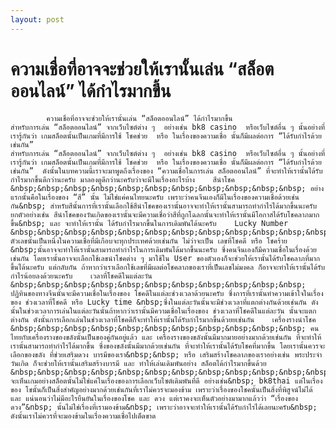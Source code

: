 ```yaml
---
layout: post
---
```



# ความเชื่อที่อาจจะช่วยให้เรานั้นเล่น “สล็อตออนไลน์” ได้กำไรมากขึ้น
  			ความเชื่อที่อาจจะช่วยให้เรานั้นเล่น “สล็อตออนไลน์” ได้กำไรมากขึ้น  							  					สำหรับการเล่น “สล็อตออนไลน์” จากเว็บไซต์ต่าง ๆ  อย่างเช่น bk8 casino  หรือเว็บไซต์อื่น ๆ นั้นอย่างที่เรารู้กันว่า เกมสล็อตนั้นเป็นเกมที่มีการใช้ โชคช่วย  หรือ ในเรื่องของความเชื่อ นั้นก็มีผลต่อการ “ได้รับกำไรด้วยเช่นกัน” 				  			  			  					  									    				  				  					  						 สำหรับการเล่น “สล็อตออนไลน์” จากเว็บไซต์ต่าง ๆ  อย่างเช่น bk8 casino  หรือเว็บไซต์อื่น ๆ นั้นอย่างที่เรารู้กันว่า เกมสล็อตนั้นเป็นเกมที่มีการใช้ โชคช่วย  หรือ ในเรื่องของความเชื่อ นั้นก็มีผลต่อการ “ได้รับกำไรด้วยเช่นกัน”  ดังนั้นในบทความนี้เราจะมาพูดถึงเรื่องของ “ความเชื่อในการเล่น สล็อตออนไลน์” ที่จะทำให้เรานั้นได้รับกำไรมากขึ้นดีกว่านะครับ มาลองดูดีกว่านะครับว่าจะมีในเรื่องอะไรบ้าง    สีนำโชค    &nbsp;&nbsp;&nbsp;&nbsp;&nbsp;&nbsp;&nbsp;&nbsp;&nbsp;&nbsp;&nbsp; อย่างแรกนั้นคือในเรื่องของ “สี” นั้น ไม่ใช่แค่คนไทยนะครับ เพราะว่าคนจีนเองก็มีในเรื่องของความเชื่อด้วยเช่นกัน&nbsp; สำหรับสีนั้นการที่เรานั้นเลือกใช้สีนำโชคของเรานั้นอาจจะทำให้เรานั้นสามารถทำกำไรได้มากขึ้นนะครับ ยกตัวอย่างเช่น สีนำโชคของวันเกิดของเรานั้นจะมีความเชื่อว่าสีที่ถูกโฉลกนั้นจะทำให้เรานั้นมีโอกาสได้รับโชคลาภมากขึ้น&nbsp; และ จะทำให้เรานั้น ได้รับกำไรมากขึ้นในการเดิมพันได้นะครับ    Lucky Number    &nbsp;&nbsp;&nbsp;&nbsp;&nbsp;&nbsp;&nbsp;&nbsp;&nbsp;&nbsp;&nbsp;&nbsp;&nbsp;&nbsp; ตัวเลขนั้นเป็นหนึ่งในความเชื่อที่มีเกือบจะทุกประเทศด้วยเช่นกัน ไม่ว่าจะเป็น เลขที่โชคดี หรือ โชคร้าย &nbsp;นั้นอาจจะทำให้เรานั้นสามารถทำกำไรในการเดิมพันได้มากขึ้นนะครับ ซึ่งคนจีนเองก็มีความเชื่อในเรื่องด้วยเช่นกัน โดยเรานั้นอาจจะเลือกใช้เลขนำโชคต่าง ๆ มาใช้ใน User ของตัวเองก็จะช่วยให้เรานั้นได้รับโชคลาภที่มากขึ้นได้นะครับ แต่กลับกัน ถ้าหากว่าเราเลือกใช้เลขที่มีผลต่อโชคลาภของเราที่เป็นเลขไม่มงคล ก็อาจจะทำให้เรานั้นได้รับกำไรน้อยลงด้วยนะครับ    เวลาที่โชคดีในแต่ละวัน    &nbsp;&nbsp;&nbsp;&nbsp;&nbsp;&nbsp;&nbsp;&nbsp;&nbsp;&nbsp;&nbsp; ปฏิทินของทางจีนนั้นจะมีความเชื่อในเรื่องของ โชคดีในแต่ละช่วงเวลาด้วยนะครับ ซึ่งการที่เรานั้นทำความเข้าใจในเรื่องของ ช่วงเวลาที่โชคดี หรือ Lucky time &nbsp;ซึ่งในแต่ละวันนั้นจะมีช่วงเวลาที่แตกต่างกันด้วยเช่นกัน ดังนั้นในช่วงเวลาการเล่นในแต่ละวันนั้นถ้าหากว่าเรานั้นมีความเชื่อในเรื่องของ ช่วงเวลาที่โชคดีในแต่ละวัน นั้นจะแตกต่างกัน ดังนั้นการเลือกเล่นในช่วงเวลาที่โชคดีก็จะทำให้เรานั้นได้รับกำไรมากขึ้นด้วยยเช่นกัน    เครื่องรางนำโชค    &nbsp;&nbsp;&nbsp;&nbsp;&nbsp;&nbsp;&nbsp;&nbsp;&nbsp;&nbsp;&nbsp; คนไทยกับเครื่องรางของขลังนั้นเป็นของคู่กันอยู่แล้ว และ เครื่องรางของขลังนั้นมีมากมายอย่างมากด้วยเช่นกัน ที่จะทำให้เรานั้นสามารถทำกำไรได้มากขึ้น ซึ่งของขลังนั้นมีมากด้วยเช่นกัน ที่จะทำให้เรานั้นได้รับโชคที่มากขึ้น โดยเรานั้นควรจะเลือกของขลัง ที่ช่วยเสริมดวง บารมีของเรา&nbsp;&nbsp; หรือ เสริมสร้างโชคลาภของเราอย่างเช่น พระประจำวันเกิด ก็จะช่วยให้เรานั้นเสริมสร้างบารมี และ ทำให้เล่นเดิมพันอย่าง สล็อตได้กำไรมากขึ้นด้วย    &nbsp;&nbsp;&nbsp;&nbsp;&nbsp;&nbsp;&nbsp;&nbsp;&nbsp;&nbsp;&nbsp;&nbsp;&nbsp;&nbsp; จะเห็นเกมอย่างสล็อตนั้นไม่ใช่แค่ในเรื่องของการเลือกเว็บไซต์เดิมพันที่ดี อย่างเช่น&nbsp; bk8thai แต่ในเรื่องของ โชนั้นก็เป็นสิ่งสำคัญอย่างมากด้วยเช่นกันที่เราไม่ควรจะมองข้าม เพราะว่าเรื่องของโชคนั้นเป็นสิ่งที่พิสูจน์ไม่ได้ และ แน่นอนว่าไม่มีอะไรยืนยันในเรื่องของโชค และ ดวง แต่เราคงจะเห็นตัวอย่างมามากแล้วว่า “เรื่องของดวง”&nbsp; นั้นไม่ใช่เรื่องที่เรามองข้าม&nbsp; เพราะว่าอาจจะทำให้เรานั้นได้รับกำไรได้เลยนะครับ&nbsp; ดังนั้นเราไม่ควรที่จะมองข้ามในเรื่องความเชื่อไปเด็ดขาด 					  				    								  				